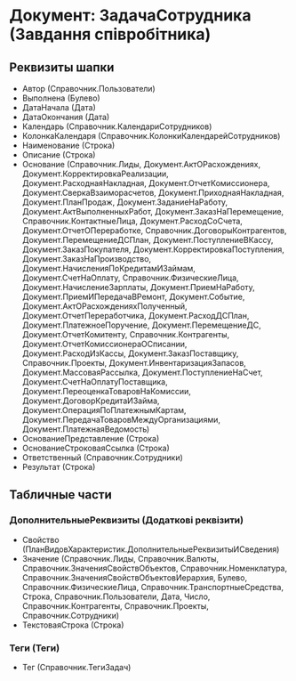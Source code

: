 ﻿# Документ: ЗадачаСотрудника (Завдання співробітника)

## Реквизиты шапки

- Автор (Справочник.Пользователи)
- Выполнена (Булево)
- ДатаНачала (Дата)
- ДатаОкончания (Дата)
- Календарь (Справочник.КалендариСотрудников)
- КолонкаКалендаря (Справочник.КолонкиКалендарейСотрудников)
- Наименование (Строка)
- Описание (Строка)
- Основание (Справочник.Лиды, Документ.АктОРасхождениях, Документ.КорректировкаРеализации, Документ.РасходнаяНакладная, Документ.ОтчетКомиссионера, Документ.СверкаВзаиморасчетов, Документ.ПриходнаяНакладная, Документ.ПланПродаж, Документ.ЗаданиеНаРаботу, Документ.АктВыполненныхРабот, Документ.ЗаказНаПеремещение, Справочник.КонтактныеЛица, Документ.РасходСоСчета, Документ.ОтчетОПереработке, Справочник.ДоговорыКонтрагентов, Документ.ПеремещениеДСПлан, Документ.ПоступлениеВКассу, Документ.ЗаказПокупателя, Документ.КорректировкаПоступления, Документ.ЗаказНаПроизводство, Документ.НачисленияПоКредитамИЗаймам, Документ.СчетНаОплату, Справочник.ФизическиеЛица, Документ.НачислениеЗарплаты, Документ.ПриемНаРаботу, Документ.ПриемИПередачаВРемонт, Документ.Событие, Документ.АктОРасхожденияхПолученный, Документ.ОтчетПереработчика, Документ.РасходДСПлан, Документ.ПлатежноеПоручение, Документ.ПеремещениеДС, Документ.ОтчетКомитенту, Справочник.Контрагенты, Документ.ОтчетКомиссионераОСписании, Документ.РасходИзКассы, Документ.ЗаказПоставщику, Справочник.Проекты, Документ.ИнвентаризацияЗапасов, Документ.МассоваяРассылка, Документ.ПоступлениеНаСчет, Документ.СчетНаОплатуПоставщика, Документ.ПереоценкаТоваровНаКомиссии, Документ.ДоговорКредитаИЗайма, Документ.ОперацияПоПлатежнымКартам, Документ.ПередачаТоваровМеждуОрганизациями, Документ.ПлатежнаяВедомость)
- ОснованиеПредставление (Строка)
- ОснованиеСтроковаяСсылка (Строка)
- Ответственный (Справочник.Сотрудники)
- Результат (Строка)

## Табличные части

### ДополнительныеРеквизиты (Додаткові реквізити)

- Свойство (ПланВидовХарактеристик.ДополнительныеРеквизитыИСведения)
- Значение (Справочник.Лиды, Справочник.Валюты, Справочник.ЗначенияСвойствОбъектов, Справочник.Номенклатура, Справочник.ЗначенияСвойствОбъектовИерархия, Булево, Справочник.ФизическиеЛица, Справочник.ТранспортныеСредства, Строка, Справочник.Пользователи, Дата, Число, Справочник.Контрагенты, Справочник.Проекты, Справочник.Сотрудники)
- ТекстоваяСтрока (Строка)

### Теги (Теги)

- Тег (Справочник.ТегиЗадач)


